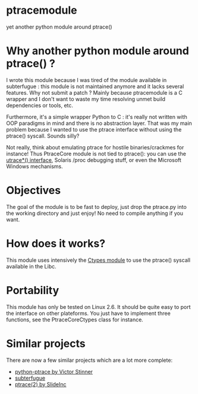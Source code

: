 ptracemodule
============

yet another python module around ptrace()

Why another python module around ptrace() ?
===========================================


I wrote this module because I was tired of the module available in
subterfugue : this module is not maintained anymore and it lacks
several features. Why not submit a patch ? Mainly because ptracemodule
is a C wrapper and I don't want to waste my time resolving unmet build
dependencies or tools, etc.

Furthermore, it's a simple wrapper Python to C : it's really not
written with OOP paradigms in mind and there is no abstraction
layer. That was my main problem because I wanted to use the ptrace
interface without using the ptrace() syscall. Sounds silly?

Not really, think about emulating ptrace for hostile binaries/crackmes
for instance! Thus PtraceCore module is not tied to ptrace(): you can
use the [utrace*() interface](http://lwn.net/Articles/224772/),
Solaris /proc debugging stuff, or even the Microsoft Windows
mechanisms.

Objectives
==========

The goal of the module is to be fast to deploy, just drop the
ptrace.py into the working directory and just enjoy! No need to
compile anything if you want.

How does it works?
==================

This module uses intensively
the [Ctypes module](http://docs.python.org/lib/module-ctypes.html) to
use the ptrace() syscall available in the Libc.

Portability
===========

This module has only be tested on Linux 2.6. It should be quite easy
to port the interface on other plateforms. You just have to implement
three functions, see the PtraceCoreCtypes class for instance.

Similar projects
================

There are now a few similar projects which are a lot more complete:

  - [python-ptrace by Victor Stinner](http://bitbucket.org/haypo/python-ptrace/wiki/Home)
  - [subterfugue](http://subterfugue.org/)
  - [ptrace(2) by SlideInc](http://github.com/slideinc/ptrace)


